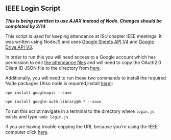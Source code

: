 ## IEEE Login Script

***This is being rewritten to use AJAX instead of Node. Changes should be completed by 2/14***

This script is used for keeping attendance at ISU chapter IEEE meetings. 
It was written using NodeJS and uses [Google Sheets API V4](https://developers.google.com/sheets/api/reference/rest/) and [Google Drive API V3](https://developers.google.com/drive/v3/reference/). 

In order to run this you will need access to a Google account which has permission to edit 
[the attendance files](https://drive.google.com/drive/u/1/folders/0B2RZchU2dvreZXd0SkpOOC16Slk) and will need to copy the OAuth2.0 Client ID JSON file to the directory from [here](https://console.developers.google.com/apis/credentials?project=silken-apex-192523).

Additionally, you will need to run these two commands to install the required Node packages (Also node is required,install [here](https://www.npmjs.com/get-npm)):

```npm install googleapis --save```

```npm install google-auth-library@0.* --save```

To run this script navigate in a terminal to the directory where ```login.js``` exists and type ```node login.js```.

If you are having trouble copying the URL because you're using the IEEE computer click [here](https://accounts.google.com/o/oauth2/auth?access_type=offline&scope=https%3A%2F%2Fwww.googleapis.com%2Fauth%2Fdrive%20https%3A%2F%2Fwww.googleapis.com%2Fauth%2Fdrive.file&response_type=code&client_id=1061408751875-bj94lt6fu8n120sbv4lsi9gni7mod9dj.apps.googleusercontent.com&redirect_uri=urn%3Aietf%3Awg%3Aoauth%3A2.0%3Aoob).

